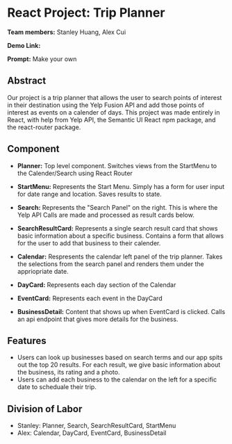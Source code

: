 # React Project: Trip Planner

**Team members:** Stanley Huang, Alex Cui

**Demo Link:**

**Prompt:** Make your own

## Abstract 
Our project is a trip planner that allows the user to search points of interest in their destination using the Yelp Fusion API and add those points of interest as events on a calender of days. This project was made entirely in React, with help from Yelp API, the Semantic UI React npm package, and the react-router package. 

## Component
* **Planner:** Top level component. Switches views from the StartMenu to the Calender/Search using React Router

* **StartMenu:** Represents the Start Menu. Simply has a form for user input for date range and location. Saves results to state.

* **Search:** Represents the "Search Panel" on the right. This is where the Yelp API Calls are made and processed as result cards below.
* **SearchResultCard:** Represents a single search result card that shows basic information about a specific business. Contains a form that allows for the user to add that business to their calender.
* **Calendar:** Respresents the calendar left panel of the trip planner. Takes the selections from the search panel and renders them under the appriopriate date.
* **DayCard:** Represents each day section of the Calendar
* **EventCard:** Represents each event in the DayCard
* **BusinessDetail:** Content that shows up when EventCard is clicked. Calls an api endpoint that gives more details for the business.

## Features
* Users can look up businesses based on search terms and our app spits out the top 20 results. For each result, we give basic information about the business, its rating and a photo.
* Users can add each business to the calendar on the left for a specific date to scheduale their trip.

## Division of Labor
* Stanley: Planner, Search, SearchResultCard, StartMenu
* Alex: Calendar, DayCard, EventCard, BusinessDetail